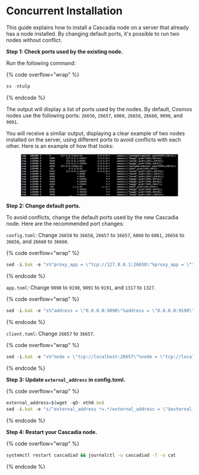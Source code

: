 # Concurrent Installation

This guide explains how to install a Cascadia node on a server that already has a node installed.  By changing default ports, it's possible to run two nodes without conflict.



**Step 1: Check ports used by the existing node.**

Run the following command:

{% code overflow="wrap" %}
```javascript
ss -ntulp
```
{% endcode %}

The output will display a list of ports used by the nodes. By default, Cosmos nodes use the following ports: `26656`, `26657`, `6060`, `26658`, `26660`, `9090`, and `9091`.

You will receive a similar output, displaying a clear example of two nodes installed on the server, using different ports to avoid conflicts with each other. Here is an example of how that looks:

<figure><img src="../../.gitbook/assets/image (1).png" alt=""><figcaption></figcaption></figure>



**Step 2: Change default ports.**

To avoid conflicts, change the default ports used by the new Cascadia node.  Here are the recommended port changes:

`config.toml`: Change `26658` to `36658`, `26657` to `36657`, `6060` to `6061`, `26656` to `36656`, and `26660` to `36660`.

{% code overflow="wrap" %}
```javascript
sed -i.bak -e "s%^proxy_app = \"tcp://127.0.0.1:26658\"%proxy_app = \"tcp://127.0.0.1:36658\"%; s%^laddr = \"tcp://127.0.0.1:26657\"%laddr = \"tcp://127.0.0.1:36657\"%; s%^pprof_laddr = \"localhost:6060\"%pprof_laddr = \"localhost:6061\"%; s%^laddr = \"tcp://0.0.0.0:26656\"%laddr = \"tcp://0.0.0.0:36656\"%; s%^prometheus_listen_addr = \":26660\"%prometheus_listen_addr = \":36660\"%" $HOME/.cascadiad/config/config.toml
```
{% endcode %}

`app.toml`: Change `9090` to `9190`, `9091` to `9191`, and `1317` to `1327`.

{% code overflow="wrap" %}
```javascript
sed -i.bak -e "s%^address = \"0.0.0.0:9090\"%address = \"0.0.0.0:9190\"%; s%^address = \"0.0.0.0:9091\"%address = \"0.0.0.0:9191\"%; s%^address = \"tcp://0.0.0.0:1317\"%address = \"tcp://0.0.0.0:1327\"%" $HOME/.cascadiad/config/app.toml
```
{% endcode %}

`client.toml`: Change `26657` to `36657`.

{% code overflow="wrap" %}
```javascript
sed -i.bak -e "s%^node = \"tcp://localhost:26657\"%node = \"tcp://localhost:36657\"%" $HOME/.cascadiad/config/client.toml
```
{% endcode %}



**Step 3: Update `external_address` in config.toml.**

{% code overflow="wrap" %}
```javascript
external_address=$(wget -qO- eth0.me)
sed -i.bak -e "s/^external_address *=.*/external_address = \"$external_address:36656\"/" $HOME/.cascadiad/config/config.toml
```
{% endcode %}



**Step 4: Restart your Cascadia node.**

{% code overflow="wrap" %}
```bash
systemctl restart cascadiad && journalctl -u cascadiad -f -o cat
```
{% endcode %}
